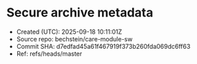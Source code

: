 # Secure archive metadata
- Created (UTC): 2025-09-18 10:11:01Z
- Source repo:   bechstein/care-module-sw
- Commit SHA:    d7edfad45a61f467919f373b260fda069dc6ff63
- Ref:           refs/heads/master
